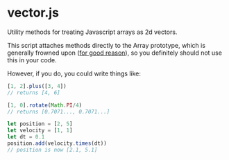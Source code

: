# vector.js
Utility methods for treating Javascript arrays as 2d vectors.

This script attaches methods directly to the Array prototype, which is generally frowned upon ([for good reason](https://developer.chrome.com/blog/smooshgate/)), so you definitely should not use this in your code.

However, if you do, you could write things like:
```js
[1, 2].plus([3, 4])
// returns [4, 6]

[1, 0].rotate(Math.PI/4)
// returns [0.7071..., 0.7071...]

let position = [2, 5]
let velocity = [1, 1]
let dt = 0.1
position.add(velocity.times(dt))
// position is now [2.1, 5.1]
```
